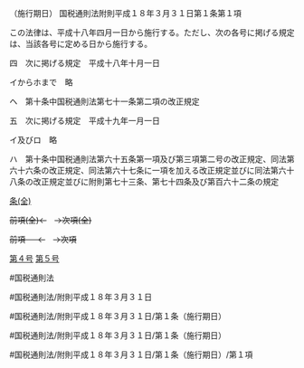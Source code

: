 （施行期日）
国税通則法附則平成１８年３月３１日第１条第１項

この法律は、平成十八年四月一日から施行する。ただし、次の各号に掲げる規定は、当該各号に定める日から施行する。

四　次に掲げる規定　平成十八年十月一日

イからホまで　略

ヘ　第十条中国税通則法第七十一条第二項の改正規定

五　次に掲げる規定　平成十九年一月一日

イ及びロ　略

ハ　第十条中国税通則法第六十五条第一項及び第三項第二号の改正規定、同法第六十六条の改正規定、同法第六十七条に一項を加える改正規定並びに同法第六十八条の改正規定並びに附則第七十三条、第七十四条及び第百六十二条の規定

[条(全)](国税通則法＿＿＿＿附則平成１８年３月３１日第１条_.md)

~~前項(全)←~~　~~→次項(全)~~

~~前項 　 ←~~　~~→次項~~

[第４号](国税通則法＿＿＿＿附則平成１８年３月３１日第１条第１項第４号.md)  [第５号](国税通則法＿＿＿＿附則平成１８年３月３１日第１条第１項第５号.md)  

#国税通則法

#国税通則法/附則平成１８年３月３１日

#国税通則法/附則平成１８年３月３１日/第１条（施行期日）

#国税通則法/附則平成１８年３月３１日/第１条（施行期日）

#国税通則法/附則平成１８年３月３１日/第１条（施行期日）/第１項


